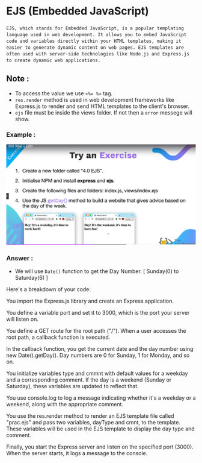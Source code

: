 # EJS (Embedded JavaScript)

`EJS, which stands for Embedded JavaScript, is a popular templating language used in web development. It allows you to embed JavaScript code and variables directly within your HTML templates, making it easier to generate dynamic content on web pages. EJS templates are often used with server-side technologies like Node.js and Express.js to create dynamic web applications.`

## Note : 
- To access the value we use `<%= %>` tag.
- `res.render` method is used in web development frameworks like Express.js to render and send HTML templates to the client's browser.
- `ejs` file must be inside the views folder. If not then a `error` messege will show.


### Example : 
![Alt text](<Screenshot 2023-11-07 210143.png>)

### Answer : 
- We will use `Date()` function to get the Day Number. [ Sunday(0) to Saturday(6) ]
  

Here's a breakdown of your code:

You import the Express.js library and create an Express application.

You define a variable port and set it to 3000, which is the port your server will listen on.

You define a GET route for the root path ("/"). When a user accesses the root path, a callback function is executed.

In the callback function, you get the current date and the day number using new Date().getDay(). Day numbers are 0 for Sunday, 1 for Monday, and so on.

You initialize variables type and cmmnt with default values for a weekday and a corresponding comment. If the day is a weekend (Sunday or Saturday), these variables are updated to reflect that.

You use console.log to log a message indicating whether it's a weekday or a weekend, along with the appropriate comment.

You use the res.render method to render an EJS template file called "prac.ejs" and pass two variables, dayType and cmnt, to the template. These variables will be used in the EJS template to display the day type and comment.

Finally, you start the Express server and listen on the specified port (3000). When the server starts, it logs a message to the console.
